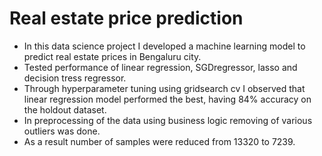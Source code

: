 # Real estate price prediction

- In this data science project I developed a machine learning model to predict real estate prices in Bengaluru city.
- Tested performance of linear regression, SGDregressor, lasso and decision tress regressor.
- Through hyperparameter tuning using gridsearch cv I observed that linear regression model performed the best, having 84% accuracy on the holdout dataset.
- In preprocessing of the data using business logic removing of various outliers was done.
- As a result number of samples were reduced from 13320 to 7239.
